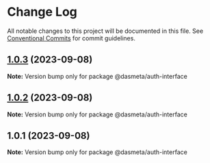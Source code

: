 # Change Log

All notable changes to this project will be documented in this file.
See [Conventional Commits](https://conventionalcommits.org) for commit guidelines.

## [1.0.3](https://github.com/dasmeta/ui-components/compare/@dasmeta/auth-interface@1.0.2...@dasmeta/auth-interface@1.0.3) (2023-09-08)

**Note:** Version bump only for package @dasmeta/auth-interface





## [1.0.2](https://github.com/dasmeta/ui-components/compare/@dasmeta/auth-interface@1.0.1...@dasmeta/auth-interface@1.0.2) (2023-09-08)

**Note:** Version bump only for package @dasmeta/auth-interface





## 1.0.1 (2023-09-08)

**Note:** Version bump only for package @dasmeta/auth-interface
